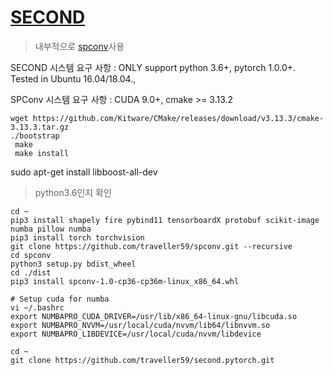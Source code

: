 # [SECOND](https://github.com/traveller59/second.pytorch)

> 내부적으로 [spconv](https://github.com/traveller59/spconv)사용

SECOND 시스템 요구 사항 : ONLY support python 3.6+, pytorch 1.0.0+. Tested in Ubuntu 16.04/18.04., 

SPConv 시스템 요구 사항 : CUDA 9.0+, cmake >= 3.13.2

```
wget https://github.com/Kitware/CMake/releases/download/v3.13.3/cmake-3.13.3.tar.gz
./bootstrap
 make
 make install
```

sudo apt-get install libboost-all-dev


> python3.6인지 확인 

```
cd ~
pip3 install shapely fire pybind11 tensorboardX protobuf scikit-image numba pillow numba
pip3 install torch torchvision
git clone https://github.com/traveller59/spconv.git --recursive
cd spconv
python3 setup.py bdist_wheel
cd ./dist
pip3 install spconv-1.0-cp36-cp36m-linux_x86_64.whl

# Setup cuda for numba
vi ~/.bashrc
export NUMBAPRO_CUDA_DRIVER=/usr/lib/x86_64-linux-gnu/libcuda.so
export NUMBAPRO_NVVM=/usr/local/cuda/nvvm/lib64/libnvvm.so
export NUMBAPRO_LIBDEVICE=/usr/local/cuda/nvvm/libdevice

cd ~
git clone https://github.com/traveller59/second.pytorch.git
```

